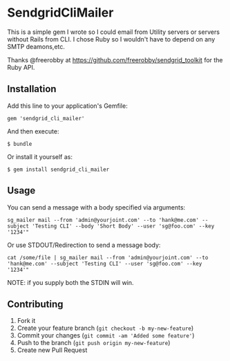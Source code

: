 # SendgridCliMailer

This is a simple gem I wrote so I could email from Utility servers or
servers without Rails from CLI. I chose Ruby so I wouldn't have to
depend on any SMTP deamons,etc.

Thanks @freerobby at https://github.com/freerobby/sendgrid_toolkit for
the Ruby API.

## Installation

Add this line to your application's Gemfile:

    gem 'sendgrid_cli_mailer'

And then execute:

    $ bundle

Or install it yourself as:

    $ gem install sendgrid_cli_mailer

## Usage

You can send a message with a body specified via arguments:

    sg_mailer mail --from 'admin@yourjoint.com' --to 'hank@me.com' --subject 'Testing CLI' --body 'Short Body' --user 'sg@foo.com' --key '1234'" 

Or use STDOUT/Redirection to send a message body:

    cat /some/file | sg_mailer mail --from 'admin@yourjoint.com' --to 'hank@me.com' --subject 'Testing CLI' --user 'sg@foo.com' --key '1234'" 

NOTE: if you supply both the STDIN will win.



## Contributing

1. Fork it
2. Create your feature branch (`git checkout -b my-new-feature`)
3. Commit your changes (`git commit -am 'Added some feature'`)
4. Push to the branch (`git push origin my-new-feature`)
5. Create new Pull Request
